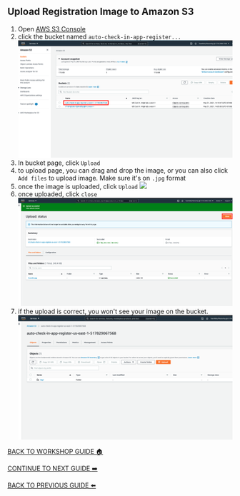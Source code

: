 ## Upload Registration Image to Amazon S3

1. Open [AWS S3 Console](https://s3.console.aws.amazon.com/s3/home?region=us-east-1#)
2. click the bucket named `auto-check-in-app-register...`
    ![](../../images/UploadImageS3/2.png)
3. In bucket page, click `Upload`
4. to upload page, you can drag and drop the image, or you can also click `Add files` to upload image. Make sure it's on `.jpg` format
5. once the image is uploaded, click `Upload`
    ![](../..images/UploadImageS3/5.png)
6. once uploaded, click `close`
    ![](../../images/UploadImageS3/6.png)
7. if the upload is correct, you won't see your image on the bucket.
    ![](../../images/UploadImageS3/7.png)

[BACK TO WORKSHOP GUIDE :house:](../../EnglishGuide.md)

[CONTINUE TO NEXT GUIDE :arrow_right:](ConfigureApp.md)

[BACK TO PREVIOUS GUIDE :arrow_left:](CloudFormationStack.md)
